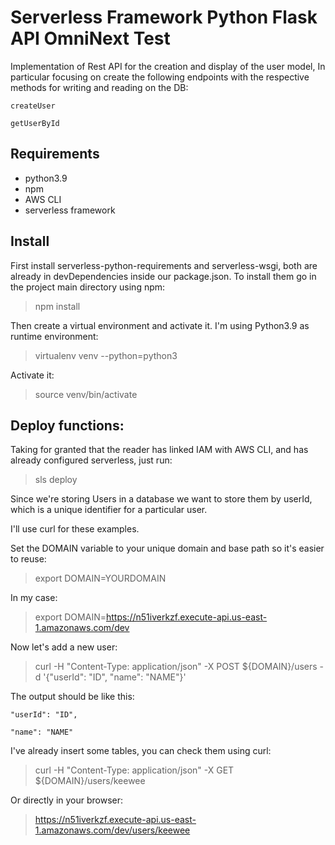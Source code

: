 
# Serverless Framework Python Flask API OmniNext Test

Implementation of Rest API for the creation and display of the user model, In particular focusing on create the following endpoints with the respective methods for writing and reading on the DB:

    createUser

    getUserById


## Requirements

- python3.9
- npm
- AWS CLI
- serverless framework


## Install 

First install serverless-python-requirements and serverless-wsgi, both are already in devDependencies inside our package.json.
To install them go in the project main directory using npm:

> npm install

Then create a virtual environment and activate it. I'm using Python3.9 as runtime environment:

> virtualenv venv --python=python3

Activate it:
	
> source venv/bin/activate


## Deploy functions:

Taking for granted that the reader has linked IAM with AWS CLI, and has already configured serverless, just run:
	
> sls deploy

Since we're storing Users in a database we want to store them by userId, which is a unique identifier for a particular user.

I'll use curl for these examples.

Set the DOMAIN variable to your unique domain and base path so it's easier to reuse:

> export DOMAIN=YOURDOMAIN

In my case:

> export DOMAIN=https://n51iverkzf.execute-api.us-east-1.amazonaws.com/dev

Now let's add a new user:
	
> curl -H "Content-Type: application/json" -X POST ${DOMAIN}/users -d '{"userId": "ID", "name": "NAME"}'

The output should be like this:
	
    "userId": "ID",

    "name": "NAME"
    
  
I've already insert some tables, you can check them using curl:

> curl -H "Content-Type: application/json" -X GET ${DOMAIN}/users/keewee

Or directly in your browser:

> https://n51iverkzf.execute-api.us-east-1.amazonaws.com/dev/users/keewee
